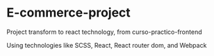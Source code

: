 # E-commerce-project

Project transform to react technology, from curso-practico-frontend

Using technologies like SCSS, React, React router dom, and Webpack